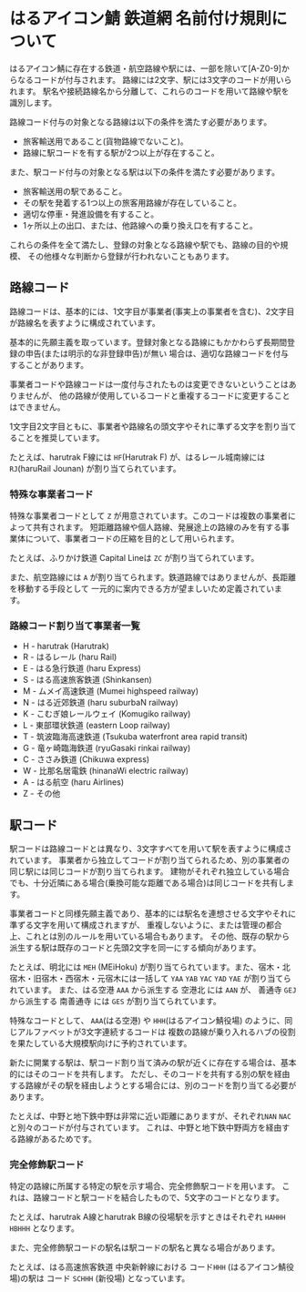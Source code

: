 # はるアイコン鯖 鉄道網 名前付け規則について

はるアイコン鯖に存在する鉄道・航空路線や駅には、一部を除いて[A-Z0-9]からなるコードが付与されます。
路線には2文字、駅には3文字のコードが用いられます。
駅名や接続路線名から分離して、これらのコードを用いて路線や駅を識別します。

路線コード付与の対象となる路線は以下の条件を満たす必要があります。

* 旅客輸送用であること(貨物路線でないこと)。
* 路線に駅コードを有する駅が2つ以上が存在すること。

また、駅コード付与の対象となる駅は以下の条件を満たす必要があります。

* 旅客輸送用の駅であること。
* その駅を発着する1つ以上の旅客用路線が存在していること。
* 適切な停車・発進設備を有すること。
* 1ヶ所以上の出口、または、他路線への乗り換え口を有すること。

これらの条件を全て満たし、登録の対象となる路線や駅でも、路線の目的や規模、
その他様々な判断から登録が行われないこともあります。

## 路線コード

路線コードは、基本的には、1文字目が事業者(事実上の事業者を含む)、2文字目が路線名を表すように構成されています。

基本的に先願主義を取っています。登録対象となる路線にもかかわらず長期間登録の申告(または明示的な非登録申告)が無い
場合は、適切な路線コードを付与することがあります。

事業者コードや路線コードは一度付与されたものは変更できないということはありませんが、
他の路線が使用しているコードと重複するコードに変更することはできません。

1文字目2文字目ともに、事業者や路線名の頭文字やそれに準ずる文字を割り当てることを推奨しています。

たとえば、harutrak F線には `HF`(Harutrak F) が、はるレール城南線には `RJ`(haruRail Jounan) が割り当てられています。

### 特殊な事業者コード

特殊な事業者コードとして `Z` が用意されています。このコードは複数の事業者によって共有されます。
短距離路線や個人路線、発展途上の路線のみを有する事業体について、事業者コードの圧縮を目的として用いられます。

たとえば、ふりかけ鉄道 Capital Lineは `ZC` が割り当てられています。

また、航空路線には `A` が割り当てられます。鉄道路線ではありませんが、長距離を移動する手段として
一元的に案内できる方が望ましいため定義されています。

### 路線コード割り当て事業者一覧

* H - harutrak (Harutrak)
* R - はるレール (haru Rail)
* E - はる急行鉄道 (haru Express)
* S - はる高速旅客鉄道 (Shinkansen)
* M - ムメイ高速鉄道 (Mumei highspeed railway)
* N - はる近郊鉄道 (haru suburbaN railway)
* K - こむぎ娘レールウェイ (Komugiko railway)
* L - 東部環状鉄道 (eastern Loop railway)
* T - 筑波臨海高速鉄道 (Tsukuba waterfront area rapid transit)
* G - 竜ヶ崎臨海鉄道 (ryuGasaki rinkai railway)
* C - ささみ鉄道 (Chikuwa express)
* W - 比那名居電鉄 (hinanaWi electric railway)
* A - はる航空 (haru Airlines)
* Z - その他

## 駅コード

駅コードは路線コードとは異なり、3文字すべてを用いて駅を表すように構成されています。
事業者から独立してコードが割り当てられるため、別の事業者の同じ駅には同じコードが割り当てられます。
建物がそれぞれ独立している場合でも、十分近隣にある場合(乗換可能な距離である場合)は同じコードを共有します。

事業者コードと同様先願主義であり、基本的には駅名を連想させる文字やそれに準ずる文字を用いて構成されますが、
重複しないように、または管理の都合上、これとは別のルールを用いている場合もあります。
その他、既存の駅から派生する駅は既存のコードと先頭2文字を同一にする傾向があります。

たとえば、明北には `MEH` (MEiHoku) が割り当てられています。また、宿木・北宿木・旧宿木・西宿木・元宿木には一括して
`YAA` `YAB` `YAC` `YAD` `YAE` が割り当てられています。
また、はる空港 `AAA` から派生する 空港北 には `AAN` が、 善通寺 `GEJ` から派生する 南善通寺 には `GES` が割り当てられています。

特殊なコードとして、 `AAA`(はる空港) や `HHH`(はるアイコン鯖役場) のように、同じアルファベットが3文字連続するコードは
複数の路線が乗り入れるハブの役割を果たしている大規模駅向けに予約されています。

新たに開業する駅は、駅コード割り当て済みの駅が近くに存在する場合は、基本的にはそのコードを共有します。
ただし、そのコードを共有する別の駅を経由する路線がその駅を経由しようとする場合には、別のコードを割り当てる必要があります。

たとえば、中野と地下鉄中野は非常に近い距離にありますが、それぞれ`NAN` `NAC` と別々のコードが付与されています。
これは、中野と地下鉄中野両方を経由する路線があるためです。

### 完全修飾駅コード

特定の路線に所属する特定の駅を示す場合、完全修飾駅コードを用います。
これは、路線コードと駅コードを結合したもので、5文字のコードとなります。

たとえば、harutrak A線とharutrak B線の役場駅を示すときはそれぞれ `HAHHH` `HBHHH` となります。

また、完全修飾駅コードの駅名は駅コードの駅名と異なる場合があります。

たとえば、はる高速旅客鉄道 中央新幹線における コード`HHH` (はるアイコン鯖役場)の駅は
コード `SCHHH` (新役場) となっています。
